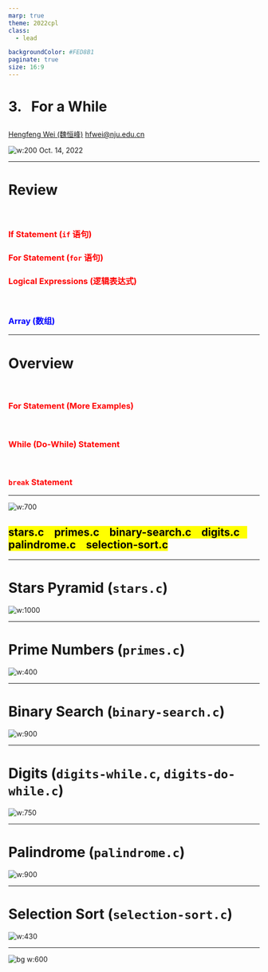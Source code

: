 ```yaml
---
marp: true
theme: 2022cpl
class:
  - lead

backgroundColor: #FED8B1
paginate: true
size: 16:9
---
```

# <p id = "small-caps">3. &nbsp; For a While</p>

[Hengfeng Wei (魏恒峰)](https://hengxin.github.io/)
hfwei@nju.edu.cn

![w:200](figs/C.png)
Oct. 14, 2022

---
# Review
<br>

<font color = red>

### If Statement (`if` 语句)
### For Statement (`for` 语句)
### Logical Expressions (逻辑表达式)
</font>
<br>

### <font color = blue>Array (数组)</font>

---
# Overview
<br>

<font color = red>

### For Statement (More Examples)
<br>

### While (Do-While) Statement
<br>

### `break` Statement
</font>

---
![w:700](figs/lets-code.jpeg)

## <mark>stars.c &ensp; primes.c &ensp; binary-search.c &ensp; digits.c &ensp; palindrome.c &ensp; selection-sort.c</mark>

---
# Stars Pyramid (`stars.c`)

![w:1000](figs/stars.jpg)

---
# Prime Numbers (`primes.c`)

![w:400](figs/prime.jpg)

---
# Binary Search (`binary-search.c`)

![w:900](figs/binary-search-mario.png)

---
# <!-- fit --> Digits (`digits-while.c`, `digits-do-while.c`)

![w:750](figs/digits.jpg)

---
# Palindrome (`palindrome.c`)

![w:900](figs/palindrome.png)


---
# Selection Sort (`selection-sort.c`)

![w:430](figs/selection-sort.png)


<!-- ---
# Counting -->

---
![bg w:600](figs/see-you.jpeg)